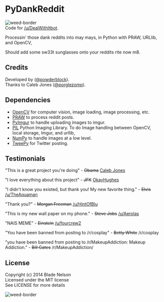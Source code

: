 PyDankReddit
============
![weed-border](http://25.media.tumblr.com/tumblr_m9wyxuECn41r67vczo1_500.gif)  
Code for [/u/DealWithItbot](http://www.reddit.com/user/DealWithItbot/).  

Processin' those dank reddits into may mays, in Python with PRAW, URLlib, and OpenCV,

Should add some sw33t sunglasses onto your reddits rite now m8.

Credits
-------

Developed by ([@powderblock](https://github.com/powderblock)).  
Thanks to Caleb Jones ([@porglezomp](https://github.com/porglezomp)).

Dependencies
------------

* [OpenCV](http://opencv.org/) for computer vision, image loading, image processing, etc. 
* [PRAW](https://github.com/praw-dev/praw) to process reddit posts.  
* [PyImgur](https://github.com/Damgaard/PyImgur) to handle uploading images to imgur.
* [PIL](http://www.pythonware.com/products/pil/) Python Imaging Library. To do Image handling between OpenCV, local storage, Imgur, and urllib,
* [NumPy](http://www.numpy.org/) to handle images at a low level.
* [TweePy](http://www.tweepy.org/) for Twitter posting.

Testimonials
------------

"This is a great project you're doing" - ~~Obama~~ [Caleb Jones](https://github.com/porglezomp)  

"I love everything about this project" - ~~JFK~~ [OkayHughes](https://github.com/OkayHughes)

"I didn't know you existed, but thank you! My new favorite thing." - ~~Elvis~~ [/u/TheAquaman](https://reddit.com/u/TheAquaman)

"Thank you?" - ~~Morgan Freeman~~ [/u/HintOfBlu](https://reddit.com/u/HintOfBlu)

"This is my new wall paper on my phone." - ~~Steve Jobs~~ [/u/Aerolas](https://reddit.com/u/Aerolas)

"NAIS MEME" - ~~Einstein~~ [/u/fourcrew2](https://reddit.com/u/fourcrew2)

"You have been banned from posting to /r/cosplay" - ~~Betty White~~ /r/cosplay

"you have been banned from posting to /r/MakeupAddiction: Makeup Addiction." - ~~Bill Gates~~ /r/MakeupAddiction/

License
-------

Copyright (c) 2014 Blade Nelson  
Licensed under the MIT license  
See LICENSE for more details

![weed-border](http://25.media.tumblr.com/tumblr_m9wyxuECn41r67vczo1_500.gif)

